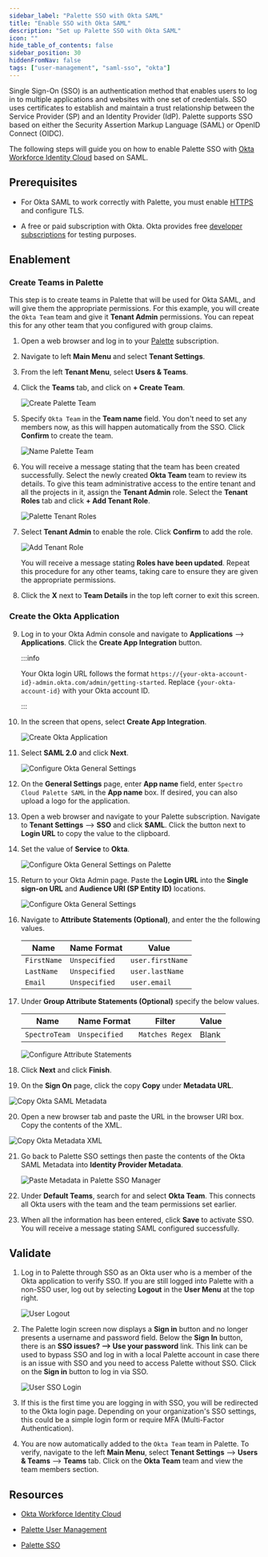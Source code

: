 ```yaml
---
sidebar_label: "Palette SSO with Okta SAML"
title: "Enable SSO with Okta SAML"
description: "Set up Palette SSO with Okta SAML"
icon: ""
hide_table_of_contents: false
sidebar_position: 30
hiddenFromNav: false
tags: ["user-management", "saml-sso", "okta"]
---
```


Single Sign-On (SSO) is an authentication method that enables users to log in to multiple applications and websites with
one set of credentials. SSO uses certificates to establish and maintain a trust relationship between the Service
Provider (SP) and an Identity Provider (IdP). Palette supports SSO based on either the Security Assertion Markup
Language (SAML) or OpenID Connect (OIDC).

The following steps will guide you on how to enable Palette SSO with
[Okta Workforce Identity Cloud](https://www.okta.com/products/single-sign-on/) based on SAML.

## Prerequisites

- For Okta SAML to work correctly with Palette, you must enable [HTTPS](../../../enterprise-version/system-management/ssl-certificate-management#enablement) and configure TLS.

- A free or paid subscription with Okta. Okta provides free [developer subscriptions](https://developer.okta.com/signup/) for testing purposes.

## Enablement

### Create Teams in Palette

This step is to create teams in Palette that will be used for Okta SAML, and will give them the appropriate
permissions. For this example, you will create the `Okta Team` team and give it **Tenant Admin** permissions. You can
repeat this for any other team that you configured with group claims.

1.  Open a web browser and log in to your [Palette](https://console.spectrocloud.com/) subscription. 

2. Navigate to left **Main Menu** and select **Tenant Settings**. 

3. From the left **Tenant Menu**, select **Users & Teams**. 

4. Click the **Teams** tab, and click on **+ Create Team**.

    ![Create Palette Team](/palette-sso-with-adfs-images/how-to_palette-sso-with-adfs_create-team.webp)

5.  Specify `Okta Team` in the **Team name** field. You don't need to set any members now, as this will happen
    automatically from the SSO. Click **Confirm** to create the team.

    ![Name Palette Team](/palette-sso-with-adfs-images/how-to_palette-sso-with-adfs_name-team.webp)

6.  You will receive a message stating that the team has been created successfully. Select the newly created **Okta Team** team to review its details. To give this
    team administrative access to the entire tenant and all the projects in it, assign the **Tenant Admin** role. Select the
    **Tenant Roles** tab and click **+ Add Tenant Role**.

    ![Palette Tenant Roles](/palette-sso-with-adfs-images/how-to_palette-sso-with-adfs_tenant-roles.webp)

7.  Select **Tenant Admin** to enable the role. Click **Confirm** to add the role.

    ![Add Tenant Role](/palette-sso-with-adfs-images/how-to_palette-sso-with-adfs_add-tenant-role.webp)

    You will receive a message stating **Roles have been updated**. Repeat this procedure for any other teams, taking
    care to ensure they are given the appropriate permissions.

8.  Click the **X** next to **Team Details** in the top left corner to exit this screen.

### Create the Okta Application

9. Log in to your Okta Admin console and navigate to **Applications** --> **Applications**. Click the **Create App
   Integration** button.

   :::info

   Your Okta login URL follows the format `https://{your-okta-account-id}-admin.okta.com/admin/getting-started`.
   Replace `{your-okta-account-id}` with your Okta account ID.

   :::

10. In the screen that opens, select **Create App Integration**.

    ![Create Okta Application](/saml-okta-images/user-management_saml-sso_palette-sso-with-okta-saml_create-application.webp)

11. Select **SAML 2.0** and click **Next**.    

    ![Configure Okta General Settings](/saml-okta-images/user-management_saml-sso_palette-sso-with-okta-saml_app_integration.webp)

12. On the **General Settings** page, enter **App name** field, enter `Spectro Cloud Palette SAML` in the **App name** box. If desired, you can also upload a logo for the application.

13. Open a web browser and navigate to your Palette subscription. Navigate to **Tenant Settings** --> **SSO** and click
   **SAML**. Click the button next to **Login URL** to copy the value to the clipboard.

14. Set the value of **Service** to **Okta**.   

    ![Configure Okta General Settings on Palette](/saml-okta-images/user-management_saml-sso_palette-sso-with-okta-saml_palette-okta-setting.webp)

15. Return to your Okta Admin page. Paste the **Login URL** into the **Single sign-on URL** and **Audience URI (SP Entity ID)** locations.

    ![Configure Okta General Settings](/saml-okta-images/user-management_saml-sso_palette-sso-with-okta-saml_general-settings.webp)

16. Navigate to **Attribute Statements (Optional)**, and enter the the following values.

    | Name        | Name Format   | Value            |
    | ----------- | ------------- | ---------------- |
    | `FirstName` | `Unspecified` | `user.firstName` |
    | `LastName`  | `Unspecified` | `user.lastName`  |
    | `Email`     | `Unspecified` | `user.email`     |

17. Under **Group Attribute Statements (Optional)** specify the below values.

    | Name          | Name Format   | Filter          | Value |
    | ------------- | ------------- | --------------- | ----- |
    | `SpectroTeam` | `Unspecified` | `Matches Regex` | Blank |

    ![Configure Attribute Statements](/saml-okta-images/user-management_saml-sso_palette-sso-with-okta-saml_attribute-statements.webp)

18. Click **Next** and click **Finish**.

19. On the **Sign On** page, click the copy **Copy** under **Metadata URL**. 

   ![Copy Okta SAML Metadata](/saml-okta-images/user-management_saml-sso_palette-sso-with-okta-saml_metadata-url.webp)

20. Open a new browser tab and paste the URL in the browser URI box. Copy the contents of the XML.   

   ![Copy Okta Metadata XML](/saml-okta-images/user-management_saml-sso_palette-sso-with-okta-saml_metadata-xml.webp)

21. Go back to Palette SSO settings then paste the contents of the Okta SAML Metadata into **Identity Provider
    Metadata**.

    ![Paste Metadata in Palette SSO Manager](/saml-okta-images/user-management_saml-sso_palette-sso-with-okta-saml_palette-manage-sso-okta-saml_meta_data.webp)

22. Under **Default Teams**, search for and select **Okta Team**. This connects all Okta users with the team and the team permissions set earlier.

23. When all the information has been entered, click **Save** to activate SSO. You will receive a message stating SAML
    configured successfully.

## Validate

1. Log in to Palette through SSO as an Okta user who is a member of the Okta application to verify SSO. If you are still
   logged into Palette with a non-SSO user, log out by selecting **Logout** in the **User Menu** at the top right.

   ![User Logout](/oidc-okta-images/oidc-okta_user-logout.webp)

2. The Palette login screen now displays a **Sign in** button and no longer presents a username and password field.
   Below the **Sign In** button, there is an **SSO issues? --> Use your password** link. This link can be used to bypass
   SSO and log in with a local Palette account in case there is an issue with SSO and you need to access Palette without
   SSO. Click on the **Sign in** button to log in via SSO.

   ![User SSO Login](/oidc-okta-images/oidc-okta_palette-login.webp)

3. If this is the first time you are logging in with SSO, you will be redirected to the Okta login page. Depending on
   your organization's SSO settings, this could be a simple login form or require MFA (Multi-Factor Authentication).

4. You are now automatically added to the `Okta Team` team in Palette. To verify, navigate to the left **Main Menu**,
   select **Tenant Settings** --> **Users & Teams** --> **Teams** tab. Click on the **Okta Team** team and view the team
   members section.

## Resources

- [Okta Workforce Identity Cloud](https://www.okta.com/products/single-sign-on/)

- [Palette User Management](../user-management.md)

- [Palette SSO](saml-sso.md)
